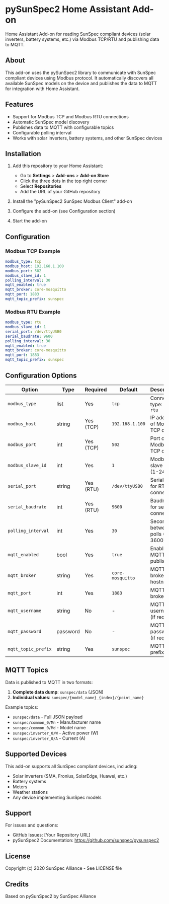 # pySunSpec2 Home Assistant Add-on

Home Assistant Add-on for reading SunSpec compliant devices (solar inverters, battery systems, etc.) via Modbus TCP/RTU and publishing data to MQTT.

## About

This add-on uses the pySunSpec2 library to communicate with SunSpec compliant devices using Modbus protocol. It automatically discovers all available SunSpec models on the device and publishes the data to MQTT for integration with Home Assistant.

## Features

- Support for Modbus TCP and Modbus RTU connections
- Automatic SunSpec model discovery
- Publishes data to MQTT with configurable topics
- Configurable polling interval
- Works with solar inverters, battery systems, and other SunSpec devices

## Installation

1. Add this repository to your Home Assistant:
   - Go to **Settings** > **Add-ons** > **Add-on Store**
   - Click the three dots in the top right corner
   - Select **Repositories**
   - Add the URL of your GitHub repository

2. Install the "pySunSpec2 SunSpec Modbus Client" add-on

3. Configure the add-on (see Configuration section)

4. Start the add-on

## Configuration

### Modbus TCP Example

```yaml
modbus_type: tcp
modbus_host: 192.168.1.100
modbus_port: 502
modbus_slave_id: 1
polling_interval: 30
mqtt_enabled: true
mqtt_broker: core-mosquitto
mqtt_port: 1883
mqtt_topic_prefix: sunspec
```

### Modbus RTU Example

```yaml
modbus_type: rtu
modbus_slave_id: 1
serial_port: /dev/ttyUSB0
serial_baudrate: 9600
polling_interval: 30
mqtt_enabled: true
mqtt_broker: core-mosquitto
mqtt_port: 1883
mqtt_topic_prefix: sunspec
```

## Configuration Options

| Option | Type | Required | Default | Description |
|--------|------|----------|---------|-------------|
| `modbus_type` | list | Yes | `tcp` | Connection type: `tcp` or `rtu` |
| `modbus_host` | string | Yes (TCP) | `192.168.1.100` | IP address of Modbus TCP device |
| `modbus_port` | int | Yes (TCP) | `502` | Port of Modbus TCP device |
| `modbus_slave_id` | int | Yes | `1` | Modbus slave ID (1-247) |
| `serial_port` | string | Yes (RTU) | `/dev/ttyUSB0` | Serial port for RTU connection |
| `serial_baudrate` | int | Yes (RTU) | `9600` | Baudrate for serial connection |
| `polling_interval` | int | Yes | `30` | Seconds between polls (5-3600) |
| `mqtt_enabled` | bool | Yes | `true` | Enable MQTT publishing |
| `mqtt_broker` | string | Yes | `core-mosquitto` | MQTT broker hostname |
| `mqtt_port` | int | Yes | `1883` | MQTT broker port |
| `mqtt_username` | string | No | - | MQTT username (if required) |
| `mqtt_password` | password | No | - | MQTT password (if required) |
| `mqtt_topic_prefix` | string | Yes | `sunspec` | MQTT topic prefix |

## MQTT Topics

Data is published to MQTT in two formats:

1. **Complete data dump**: `sunspec/data` (JSON)
2. **Individual values**: `sunspec/{model_name}_{index}/{point_name}`

Example topics:
- `sunspec/data` - Full JSON payload
- `sunspec/common_0/Mn` - Manufacturer name
- `sunspec/common_0/Md` - Model name
- `sunspec/inverter_0/W` - Active power (W)
- `sunspec/inverter_0/A` - Current (A)

## Supported Devices

This add-on supports all SunSpec compliant devices, including:
- Solar inverters (SMA, Fronius, SolarEdge, Huawei, etc.)
- Battery systems
- Meters
- Weather stations
- Any device implementing SunSpec models

## Support

For issues and questions:
- GitHub Issues: [Your Repository URL]
- pySunSpec2 Documentation: https://github.com/sunspec/pysunspec2

## License

Copyright (c) 2020 SunSpec Alliance - See LICENSE file

## Credits

Based on pySunSpec2 by SunSpec Alliance

